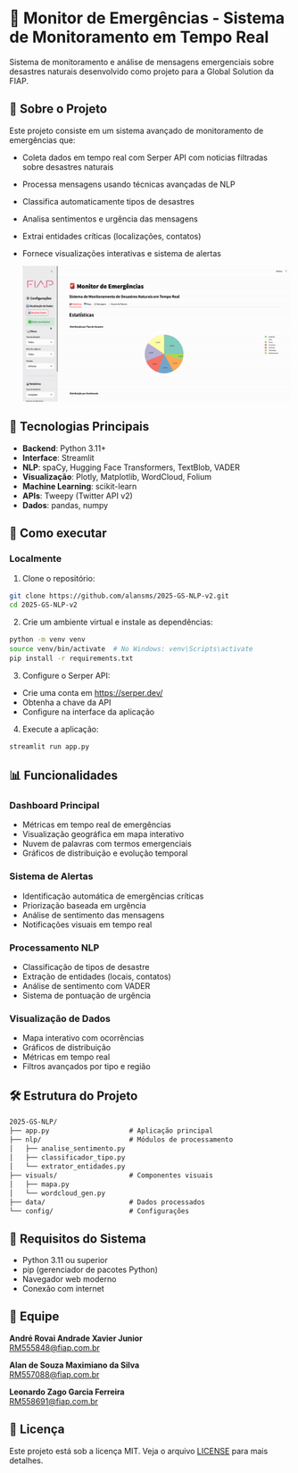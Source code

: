 # 🚨 Monitor de Emergências - Sistema de Monitoramento em Tempo Real

Sistema de monitoramento e análise de mensagens emergenciais sobre desastres naturais desenvolvido como projeto para a Global Solution da FIAP.

## 🎯 Sobre o Projeto

Este projeto consiste em um sistema avançado de monitoramento de emergências que:

- Coleta dados em tempo real com Serper API com noticias filtradas sobre desastres naturais
- Processa mensagens usando técnicas avançadas de NLP
- Classifica automaticamente tipos de desastres
- Analisa sentimentos e urgência das mensagens
- Extrai entidades críticas (localizações, contatos)
- Fornece visualizações interativas e sistema de alertas

  ![Front End](https://raw.githubusercontent.com/alansms/2025-GS-NLP-v2/main/2025-GS-NLP/img/app.gif)

## 🔧 Tecnologias Principais

- **Backend**: Python 3.11+
- **Interface**: Streamlit
- **NLP**: spaCy, Hugging Face Transformers, TextBlob, VADER
- **Visualização**: Plotly, Matplotlib, WordCloud, Folium
- **Machine Learning**: scikit-learn
- **APIs**: Tweepy (Twitter API v2)
- **Dados**: pandas, numpy

## 🚀 Como executar

### Localmente

1. Clone o repositório:
```bash
git clone https://github.com/alansms/2025-GS-NLP-v2.git
cd 2025-GS-NLP-v2
```

2. Crie um ambiente virtual e instale as dependências:
```bash
python -m venv venv
source venv/bin/activate  # No Windows: venv\Scripts\activate
pip install -r requirements.txt
```

3. Configure o Serper API:
- Crie uma conta em https://serper.dev/
- Obtenha a chave da API
- Configure na interface da aplicação

4. Execute a aplicação:
```bash
streamlit run app.py
```

## 📊 Funcionalidades

### Dashboard Principal
- Métricas em tempo real de emergências
- Visualização geográfica em mapa interativo
- Nuvem de palavras com termos emergenciais
- Gráficos de distribuição e evolução temporal

### Sistema de Alertas
- Identificação automática de emergências críticas
- Priorização baseada em urgência
- Análise de sentimento das mensagens
- Notificações visuais em tempo real

### Processamento NLP
- Classificação de tipos de desastre
- Extração de entidades (locais, contatos)
- Análise de sentimento com VADER
- Sistema de pontuação de urgência

### Visualização de Dados
- Mapa interativo com ocorrências
- Gráficos de distribuição
- Métricas em tempo real
- Filtros avançados por tipo e região

## 🛠 Estrutura do Projeto

```
2025-GS-NLP/
├── app.py                    # Aplicação principal
├── nlp/                      # Módulos de processamento
│   ├── analise_sentimento.py
│   ├── classificador_tipo.py
│   └── extrator_entidades.py
├── visuals/                  # Componentes visuais
│   ├── mapa.py
│   └── wordcloud_gen.py
├── data/                     # Dados processados
└── config/                   # Configurações
```

## 📝 Requisitos do Sistema

- Python 3.11 ou superior
- pip (gerenciador de pacotes Python)
- Navegador web moderno
- Conexão com internet

## 👥 Equipe

**André Rovai Andrade Xavier Junior**  
RM555848@fiap.com.br

**Alan de Souza Maximiano da Silva**  
RM557088@fiap.com.br

**Leonardo Zago Garcia Ferreira**  
RM558691@fiap.com.br

## 📄 Licença

Este projeto está sob a licença MIT. Veja o arquivo [LICENSE](LICENSE) para mais detalhes.

